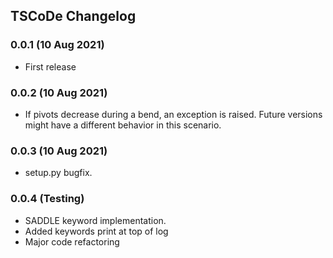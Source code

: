 ## TSCoDe Changelog

### 0.0.1 (10 Aug 2021)
- First release

### 0.0.2 (10 Aug 2021)
- If pivots decrease during a bend, an exception is raised. Future versions might have a different behavior in this scenario.

### 0.0.3 (10 Aug 2021)
- setup.py bugfix.

### 0.0.4 (Testing)
- SADDLE keyword implementation.
- Added keywords print at top of log
- Major code refactoring